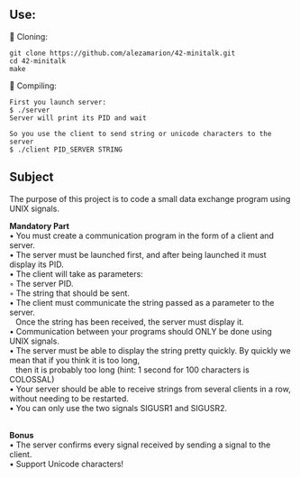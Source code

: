 
## Use:

🚧 Cloning:<br/>
```
git clone https://github.com/alezamarion/42-minitalk.git
cd 42-minitalk
make
```

🚧 Compiling:<br/>
```
First you launch server:
$ ./server
Server will print its PID and wait

So you use the client to send string or unicode characters to the server
$ ./client PID_SERVER STRING
```

## Subject

The purpose of this project is to code a small data exchange program using UNIX signals. <br>

**Mandatory Part** <br>
• You must create a communication program in the form of a client and server. <br> 
• The server must be launched first, and after being launched it must display its PID. <br>
• The client will take as parameters: <br>
◦ The server PID. <br>
◦ The string that should be sent. <br>
• The client must communicate the string passed as a parameter to the server. <br>
  &ensp; Once the string has been received, the server must display it. <br>
• Communication between your programs should ONLY be done using UNIX signals. <br>
• The server must be able to display the string pretty quickly. By quickly we mean that if you think it is too long, <br>
  &ensp; then it is probably too long (hint: 1 second   for 100 characters is COLOSSAL) <br>
• Your server should be able to receive strings from several clients in a row, without needing to be restarted. <br>
• You can only use the two signals SIGUSR1 and SIGUSR2. <br><br>

**Bonus** <br>
• The server confirms every signal received by sending a signal to the client. <br>
• Support Unicode characters! <br>
